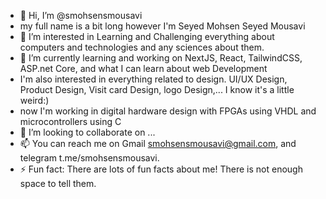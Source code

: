 - 👋 Hi, I’m @smohsensmousavi
- my full name is a bit long however I'm Seyed Mohsen Seyed Mousavi
- 👀 I’m interested in Learning and Challenging everything about computers and technologies and any sciences about them.
- 🌱 I’m currently learning and working on NextJS, React, TailwindCSS, ASP.net Core, and what I can learn about web Development
- I'm also interested in everything related to design. UI/UX Design, Product Design, Visit card Design, logo Design,... I know it's a little weird:)
- now I'm working in digital hardware design with FPGAs using VHDL and microcontrollers using C
- 💞️ I’m looking to collaborate on ...
- 📫 You can reach me on Gmail smohsensmousavi@gmail.com, and telegram t.me/smohsensmousavi.
- ⚡ Fun fact: There are lots of fun facts about me! There is not enough space to tell them.
